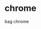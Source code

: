# chrome
bag chrome
<script src="https://gist.github.com/anonymous/1f895a7fb5b97c37338030775edd99b5.js"></script>
